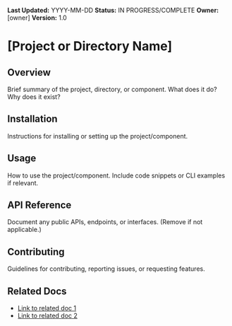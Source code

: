 **Last Updated:** YYYY-MM-DD
**Status:** IN PROGRESS/COMPLETE
**Owner:** [owner]
**Version:** 1.0

# [Project or Directory Name]

## Overview
Brief summary of the project, directory, or component. What does it do? Why does it exist?

## Installation
Instructions for installing or setting up the project/component.

## Usage
How to use the project/component. Include code snippets or CLI examples if relevant.

## API Reference
Document any public APIs, endpoints, or interfaces. (Remove if not applicable.)

## Contributing
Guidelines for contributing, reporting issues, or requesting features.

## Related Docs
- [Link to related doc 1](...)
- [Link to related doc 2](...)
